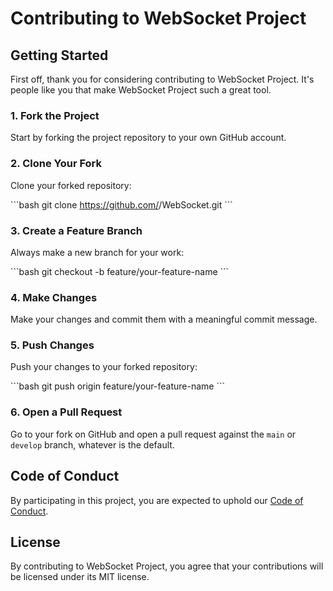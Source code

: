 # Contributing to WebSocket Project

## Getting Started

First off, thank you for considering contributing to WebSocket Project. It's people like you that make WebSocket Project such a great tool.

### 1. Fork the Project

Start by forking the project repository to your own GitHub account.

### 2. Clone Your Fork

Clone your forked repository:

\`\`\`bash
git clone https://github.com/<Your-GitHub-Username>/WebSocket.git
\`\`\`

### 3. Create a Feature Branch

Always make a new branch for your work:

\`\`\`bash
git checkout -b feature/your-feature-name
\`\`\`

### 4. Make Changes

Make your changes and commit them with a meaningful commit message.

### 5. Push Changes

Push your changes to your forked repository:

\`\`\`bash
git push origin feature/your-feature-name
\`\`\`

### 6. Open a Pull Request

Go to your fork on GitHub and open a pull request against the `main` or `develop` branch, whatever is the default.

## Code of Conduct

By participating in this project, you are expected to uphold our [Code of Conduct](CODE_OF_CONDUCT.md).

## License

By contributing to WebSocket Project, you agree that your contributions will be licensed under its MIT license.
